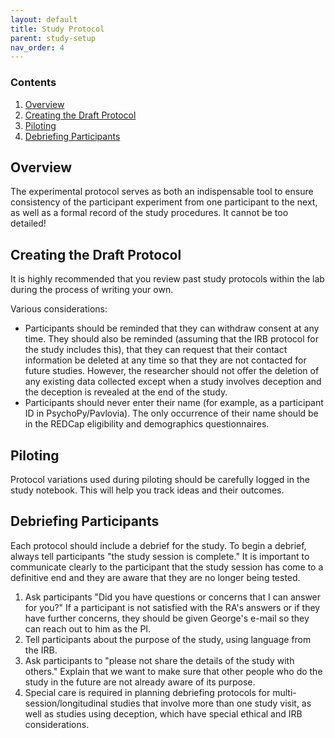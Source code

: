 ```yaml
---
layout: default
title: Study Protocol
parent: study-setup
nav_order: 4
---
```


### Contents
1. [Overview](#overview)
2. [Creating the Draft Protocol](#creating-the-draft-protocol)
3. [Piloting](#piloting)
3. [Debriefing Participants](#debriefing-participants)



## Overview
The experimental protocol serves as both an indispensable tool to ensure consistency of the participant experiment from one participant to the next, as well as a formal record of the study procedures. It cannot be too detailed!


## Creating the Draft Protocol
It is highly recommended that you review past study protocols within the lab during the process of writing your own.

Various considerations:
* Participants should be reminded that they can withdraw consent at any time. They should also be reminded (assuming that the IRB protocol for the study includes this), that they can request that their contact information be deleted at any time so that they are not contacted for future studies. However, the researcher should not offer the deletion of any existing data collected except when a study involves deception and the deception is revealed at the end of the study.
* Participants should never enter their name (for example, as a participant ID in PsychoPy/Pavlovia).  The only occurrence of their name should be in the REDCap eligibility and demographics questionnaires.


## Piloting
Protocol variations used during piloting should be carefully logged in the study notebook. This will help you track ideas and their outcomes.


## Debriefing Participants
Each protocol should include a debrief for the study. To begin a debrief, always tell participants "the study session is complete." It is important to communicate clearly to the participant that the study session has come to a definitive end and they are aware that they are no longer being tested.

1. Ask participants "Did you have questions or concerns that I can answer for you?" If a participant is not satisfied with the RA's answers or if they have further concerns, they should be given George's e-mail so they can reach out to him as the PI.
2. Tell participants about the purpose of the study, using language from the IRB.
3. Ask participants to "please not share the details of the study with others." Explain that we want to make sure that other people who do the study in the future are not already aware of its purpose.
4. Special care is required in planning debriefing protocols for multi-session/longitudinal studies that involve more than one study visit, as well as studies using deception, which have special ethical and IRB considerations.
